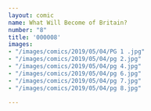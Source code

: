 ```yaml
---
layout: comic
name: What Will Become of Britain?
number: "8"
title: '000008'
images:
- "/images/comics/2019/05/04/PG 1 .jpg"
- "/images/comics/2019/05/04/pg 2.jpg"
- "/images/comics/2019/05/04/pg 4.jpg"
- "/images/comics/2019/05/04/pg 6.jpg"
- "/images/comics/2019/05/04/pg 7.jpg"
- "/images/comics/2019/05/04/pg 8.jpg"

---
```

